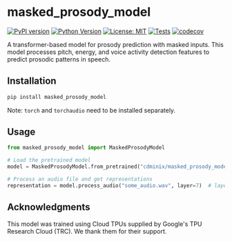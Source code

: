 # masked_prosody_model

[![PyPI version](https://badge.fury.io/py/masked-prosody-model.svg)](https://badge.fury.io/py/masked-prosody-model)
[![Python Version](https://img.shields.io/badge/python-3.8%2B-blue.svg)](https://www.python.org/downloads/)
[![License: MIT](https://img.shields.io/badge/License-MIT-yellow.svg)](https://opensource.org/licenses/MIT)
[![Tests](https://github.com/cdminix/masked_prosody_model/actions/workflows/tests.yml/badge.svg)](https://github.com/cdminix/masked_prosody_model/actions/workflows/tests.yml)
[![codecov](https://codecov.io/gh/cdminix/masked_prosody_model/branch/main/graph/badge.svg)](https://codecov.io/gh/cdminix/masked_prosody_model)

A transformer-based model for prosody prediction with masked inputs. This model processes pitch, energy, and voice activity detection features to predict prosodic patterns in speech.

## Installation

```bash
pip install masked_prosody_model
```

Note: `torch` and `torchaudio` need to be installed separately.

## Usage

```python
from masked_prosody_model import MaskedProsodyModel

# Load the pretrained model
model = MaskedProsodyModel.from_pretrained("cdminix/masked_prosody_model")

# Process an audio file and get representations
representation = model.process_audio("some_audio.wav", layer=7)  # layer between 0 and 15, 7 was used in the paper
```

## Acknowledgments

This model was trained using Cloud TPUs supplied by Google's TPU Research Cloud (TRC). We thank them for their support.

